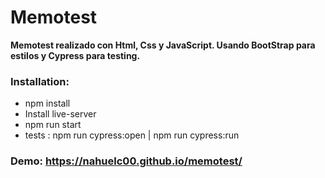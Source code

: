 # Memotest
**Memotest realizado con Html, Css y JavaScript. Usando BootStrap para estilos y Cypress para testing.** 

### Installation: 
- npm install  
- Install live-server
- npm run start
- tests : 
	npm run cypress:open  | npm run cypress:run  
 
 ### Demo:  https://nahuelc00.github.io/memotest/  
